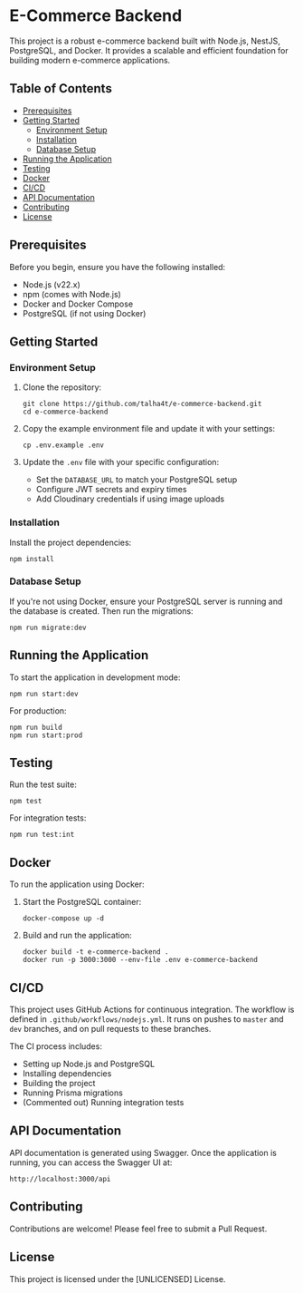 # E-Commerce Backend

This project is a robust e-commerce backend built with Node.js, NestJS, PostgreSQL, and Docker. It provides a scalable and efficient foundation for building modern e-commerce applications.

## Table of Contents

- [Prerequisites](#prerequisites)
- [Getting Started](#getting-started)
  - [Environment Setup](#environment-setup)
  - [Installation](#installation)
  - [Database Setup](#database-setup)
- [Running the Application](#running-the-application)
- [Testing](#testing)
- [Docker](#docker)
- [CI/CD](#cicd)
- [API Documentation](#api-documentation)
- [Contributing](#contributing)
- [License](#license)

## Prerequisites

Before you begin, ensure you have the following installed:

- Node.js (v22.x)
- npm (comes with Node.js)
- Docker and Docker Compose
- PostgreSQL (if not using Docker)

## Getting Started

### Environment Setup

1. Clone the repository:

   ```
   git clone https://github.com/talha4t/e-commerce-backend.git
   cd e-commerce-backend
   ```

2. Copy the example environment file and update it with your settings:

   ```
   cp .env.example .env
   ```

3. Update the `.env` file with your specific configuration:
   - Set the `DATABASE_URL` to match your PostgreSQL setup
   - Configure JWT secrets and expiry times
   - Add Cloudinary credentials if using image uploads

### Installation

Install the project dependencies:

```
npm install
```

### Database Setup

If you're not using Docker, ensure your PostgreSQL server is running and the database is created. Then run the migrations:

```
npm run migrate:dev
```

## Running the Application

To start the application in development mode:

```
npm run start:dev
```

For production:

```
npm run build
npm run start:prod
```

## Testing

Run the test suite:

```
npm test
```

For integration tests:

```
npm run test:int
```

## Docker

To run the application using Docker:

1. Start the PostgreSQL container:

   ```
   docker-compose up -d
   ```

2. Build and run the application:
   ```
   docker build -t e-commerce-backend .
   docker run -p 3000:3000 --env-file .env e-commerce-backend
   ```

## CI/CD

This project uses GitHub Actions for continuous integration. The workflow is defined in `.github/workflows/nodejs.yml`. It runs on pushes to `master` and `dev` branches, and on pull requests to these branches.

The CI process includes:

- Setting up Node.js and PostgreSQL
- Installing dependencies
- Building the project
- Running Prisma migrations
- (Commented out) Running integration tests

## API Documentation

API documentation is generated using Swagger. Once the application is running, you can access the Swagger UI at:

```
http://localhost:3000/api
```

## Contributing

Contributions are welcome! Please feel free to submit a Pull Request.

## License

This project is licensed under the [UNLICENSED] License.
